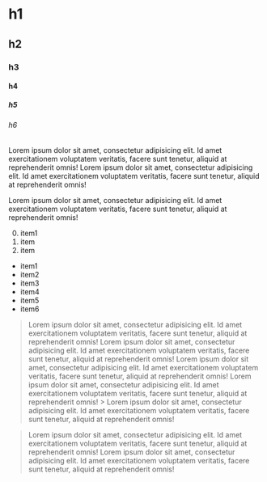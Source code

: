 # h1
## h2
### h3
#### h4
##### h5
###### h6


Lorem ipsum dolor sit amet, consectetur adipisicing elit. Id amet exercitationem voluptatem veritatis, facere sunt tenetur, aliquid at reprehenderit omnis!
Lorem ipsum dolor sit amet, consectetur adipisicing elit. Id amet exercitationem voluptatem veritatis, facere sunt tenetur, aliquid at reprehenderit omnis!

Lorem ipsum dolor sit amet, consectetur adipisicing elit. Id amet exercitationem voluptatem veritatis, facere sunt tenetur, aliquid at reprehenderit omnis!


0. item1
0. item
0. item


+ item1
+ item2
+ item3
+ item4
+ item5
+ item6


> Lorem ipsum dolor sit amet, consectetur adipisicing elit. Id amet exercitationem voluptatem veritatis, facere sunt tenetur, aliquid at reprehenderit omnis!
> Lorem ipsum dolor sit amet, consectetur adipisicing elit. Id amet exercitationem voluptatem veritatis, facere sunt tenetur, aliquid at reprehenderit omnis!
> Lorem ipsum dolor sit amet, consectetur adipisicing elit. Id amet exercitationem voluptatem veritatis, facere sunt tenetur, aliquid at reprehenderit omnis!
  > Lorem ipsum dolor sit amet, consectetur adipisicing elit. Id amet exercitationem voluptatem veritatis, facere sunt tenetur, aliquid at reprehenderit omnis!
    > Lorem ipsum dolor sit amet, consectetur adipisicing elit. Id amet exercitationem voluptatem veritatis, facere sunt tenetur, aliquid at reprehenderit omnis!
    

> Lorem ipsum dolor sit amet, consectetur adipisicing elit. Id amet exercitationem voluptatem veritatis, facere sunt tenetur, aliquid at reprehenderit omnis!
  > Lorem ipsum dolor sit amet, consectetur adipisicing elit. Id amet exercitationem voluptatem veritatis, facere sunt tenetur, aliquid at reprehenderit omnis!


